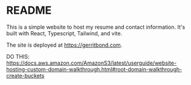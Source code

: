 # README

This is a simple website to host my resume and contact information. It's built with React, Typescript, Tailwind, and vite.

The site is deployed at https://gerritbond.com.


DO THIS: https://docs.aws.amazon.com/AmazonS3/latest/userguide/website-hosting-custom-domain-walkthrough.html#root-domain-walkthrough-create-buckets